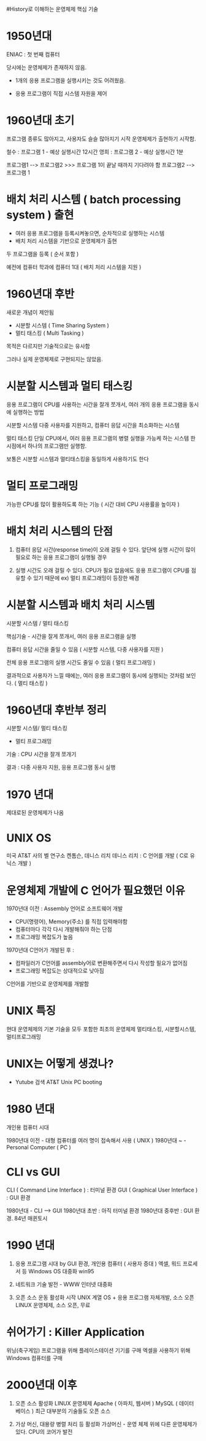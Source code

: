 #History로 이해하는 운영체제 핵심 기술

# 1950년대

ENIAC :  첫 번째 컴퓨터

당시에는 운영체제가 존재하지 않음.

- 1개의 응용 프로그램을 실행시키는 것도 어려웠음.

- 응용 프로그램이 직접 시스템 자원을 제어

# 1960년대 초기

프로그램 종류도 많아지고, 사용자도 슬슬 많아지기 시작
운영체제가 출현하기 시작함.

철수 : 프로그램 1 - 예상 실행시간 12시간
영희 : 프로그램 2 - 예상 실행시간 1분

프로그램1 --> 프로그램2  >>> 프로그램 1이 끝날 때까지 기다려야 함
프로그램2 --> 프로그램 1

# 배치 처리 시스템 ( batch processing system ) 출현
- 여러 응용 프로그램을 등록시켜놓으면, 순차적으로 실행하는 시스템
- 배치 처리 시스템을 기반으로 운영체제가 출현


두 프로그램을 등록 ( 순서 포함 )

예전에 컴퓨터 학과에 컴퓨터 1대 ( 배치 처리 시스템을 지원 )


# 1960년대 후반

새로운 개념이 제안됨
- 시분할 시스템 ( Time Sharing System )
- 멀티 태스킹 ( Multi Tasking )

목적은 다르지만 기술적으로는 유사함

그러나 실제 운영체제로 구현되지는 않았음.

# 시분할 시스템과 멀티 태스킹

응용 프로그램이 CPU를 사용하는 시간을 잘개 쪼개서, 여러 개의 응용 프로그램을 동시에 실행하는 방법

시분할 시스템 
다중 사용자를 지원하고, 컴퓨터 응답 시간을 최소화하는 시스템

멀티 태스킹
단일 CPU에서, 여러 응용 프로그램의 병렬 실행을 가능케 하는 시스템
한 시점에서 하나의 프로그램만 실행함.

보통은 시분할 시스템과 멀티태스킹을 동일하게 사용하기도 한다

# 멀티 프로그래밍
가능한 CPU를 많이 활용하도록 하는 기능 ( 시간 대비 CPU 사용률을 높이자 )






# 배치 처리 시스템의 단점

1. 컴퓨터 응답 시간(response time)이 오래 걸릴 수 있다.
앞단에 실행 시간이 많이 필요로 하는 응용 프로그램이 실행될 경우

2. 실행 시간도 오래 걸릴 수 있다.
CPU가 필요 없음에도 응용 프로그램이 CPU를 점유할 수 있기 때문에
ex) 멀티 프로그래밍이 등장한 배경

# 시분할 시스템과 배치 처리 시스템

시분할 시스템 / 멀티 태스킹

핵심기술 - 시간을 잘게 쪼개서, 여러 응용 프로그램을 실행

컴퓨터 응답 시간을 줄일 수 있음 ( 시분할 시스템, 다중 사용자를 지원 )

전체 응용 프로그램의 실행 시간도 줄일 수 있음 ( 멀티 프로그래밍 )

결과적으로 사용자가 느낄 때에는, 여러 응용 프로그램이 동시에 실행되는 것처럼 보인다. ( 멀티 태스킹 )


# 1960년대 후반부 정리

시분할 시스템/ 멀티 태스킹
- 멀티 프로그래밍

기술 : CPU 시간을 잘개 쪼개기

결과 : 다중 사용자 지원, 응용 프로그램 동시 실행


# 1970 년대

제대로된 운영체제가 나옴

# UNIX OS

미국 AT&T 사의 벨 연구소
켄톰슨, 데니스 리치
데니스 리치 : C 언어를 개발 ( C로 유닉스 개발 )


# 운영체제 개발에 C 언어가 필요했던 이유

1970년대 이전 : Assembly 언어로 소프트웨어 개발
- CPU(명령어), Memory(주소) 를 직접 입력해야함
- 컴퓨터마다 각각 다시 개발해줘야 하는 단점
- 프로그래밍 복잡도가 높음

1970년대 C언어가 개발된 후 : 
- 컴파일러가 C언어를 assembly어로 변환해주면서 다시 작성할 필요가 없어짐
- 프로그래밍 복잡도는 상대적으로 낮아짐

C언어를 기반으로 운영체제를 개발함


# UNIX 특징
현대 운영체제의 기본 기술을 모두 포함한 최초의 운영체제
멀티태스킹, 시분할시스템, 멀티프로그래밍

# UNIX는 어떻게 생겼나?
- Yutube 검색 AT&T Unix PC booting


# 1980 년대

개인용 컴퓨터 시대

1980년대 이전 - 대형 컴퓨터를 여러 명이 접속해서 사용 ( UNIX )
1980년대 ~ - Personal Computer ( PC )

# CLI vs GUI
CLI ( Command Line Interface ) : 터미널 환경
GUI ( Graphical User Interface ) : GUI 환경

1980년대 - CLI --> GUI
1980년대 초반 : 아직 터미널 환경
1980년대 중후반 : GUI 환경. 84년 매퀸토시


# 1990 년대

1. 응용 프로그램 시대 by GUI 환경, 개인용 컴퓨터 ( 사용자 증대 )
엑셀, 워드 프로세서 등
Windows OS 대중화 win95

2. 네트워크 기술 발전 - WWW 인터넷 대중화

3. 오픈 소스 운동 활성화 시작
UNIX 계열 OS + 응용 프로그램 자체개발, 소스 오픈
LINUX 운영체제, 소스 오픈, 무료

# 쉬어가기 : Killer Application

위닝(축구게임) 프로그램을 위해 플레이스테이션 기기를 구매
엑셀을 사용하기 위해 Windows 컴퓨터를 구매


# 2000년대 이후

1. 오픈 소스 활성화
LINUX 운영체제
Apache ( 아파치, 웹서버 )
MySQL ( 데이터 베이스 )
최근 대부분의 기술들도 오픈 소스

2. 가상 머신, 대용량 병렬 처리 등 활성화
가상머신 - 운영 체제 위에 다른 운영체제가 있다.
CPU의 코어가 발전
